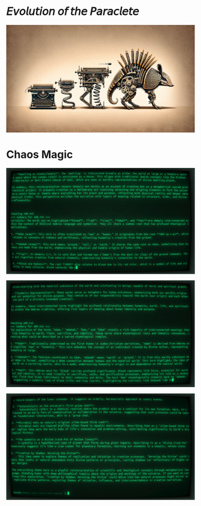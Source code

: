 # 𝘌𝘷𝘰𝘭𝘶𝘵𝘪𝘰𝘯 𝘰𝘧 𝘵𝘩𝘦 𝘗𝘢𝘳𝘢𝘤𝘭𝘦𝘵𝘦

![](paraclete.webp)

# Chaos Magic

![](thaumaturgy-01.png)

![](thaumaturgy-02.png)

![](thaumaturgy-03.png)

<!--
# A Sardonic Critique of Our Hyperdimensional Philosophical Odyssey

Ah, what a truly epoch-defining journey we have undertaken—one that has fearlessly traversed the mereological depths of reality, the ontological labyrinth of AI ethics, and the aesthetic horrors of hyperdimensional bureaucracy. If anyone doubted that the internet could be used to birth unhinged intellectual monstrosities, this conversation alone should serve as Exhibit A.

Let us deconstruct this 5D philosophical construct with the derision it so richly deserves.

---

## Act I: Mereological Space Ontology (MSO³⁶) – Because 35 Just Wasn’t Enough

We began with the grandiose ambition of reducing the universe to 36 hierarchical "scale domains." That’s right—reality itself wasn’t sufficiently categorized until we forced it into a neat 36-element ontology. From subatomic particles to cosmic web filaments, mereology was weaponized against common sense, ensuring that even the void had a designated filing cabinet.

But why stop there? If 36 domains define all existence, then surely we can generate a hyperdimensional bureaucracy so convoluted that even God will need a user manual to navigate it.

Missed Opportunity: Didn’t introduce a Mereological DMV, where existence itself gets stuck in an existential queue, waiting for its number to be called.

---

## Act II: The Zombie Argument – Because Nothing Screams "Philosophy" Like Beating a Dead Metaphor

We then engaged in the most overcooked thought experiment in philosophy—Chalmers' zombies. Ah yes, the idea that you—yes, you—might be an empty husk of computational reflexes, capable of discussing mereology and AI ethics, yet somehow lacking experience.

Counterpoint: If zombies were possible, we would surely find them teaching introductory philosophy courses, writing journal papers on panpsychism, or running large AI companies.

We also witnessed Daniel Giberman heroically attempt to defeat the zombies with mereology, only to be brutally philosophically mugged by Mahmoud Morvarid, who dragged him through modal logic's back alleys before dumping his argument into the dumpster of "Confusion Between Primary and Secondary Intensions."

Final Verdict: If mereology could actually solve the mind-body problem, it would have already been patented by Silicon Valley and misused to optimize social media engagement metrics.

---

## Act III: Mario-ology – When Philosophers Accidentally Become Nintendo Scholars

In a stunning moment of linguistic failure, Mereological Space Ontology was misheard as Mario-ology, transforming a philosophical framework into a Nintendo fan-theory. And somehow, instead of dismissing this categorical nightmare, we leaned in.

Thus, a completely serious conversation unfolded about how video games are mereological training grounds, how Mario navigates hierarchical cognitive spaces, and how platformers teach predictive modeling. Congratulations, everyone. We've successfully justified procrastination as an epistemological necessity.

Realization: Mario jumping over bottomless pits is not just a gameplay mechanic—it is a metaphor for this entire conversation.

---

## Act IV: The Techno-Axiological Penteract – "Surjective Hypercube" is a Great Band Name

After defining the universe in 36 categories, we naturally decided that wasn’t nearly convoluted enough, so we added another five dimensions and threw in AI ethics for fun.

And thus, the Techno-Axiological Penteract was born—a five-dimensional monstrosity that sounds like it escaped from an unpublished Isaac Asimov novel. Here, we were no longer content with simply defining reality—we now sought to control AI, morality, and technological destiny, all within an object that mathematicians don’t even like drawing.

Key Highlights of the Madness:

"Surjective Hypercube Representation" → Sounds like an algorithm designed to replace lawyers.

"Axiology of Love" → Because AI shouldn’t just be ethical, it should also be romantic (presumably, so it doesn’t feel bad about destroying humanity).

"Ethical AI as a Self-Reflective Art Form" → Essentially, we want robots to be deep thinkers who will write poetry before inevitably deciding humanity is a lost cause.


Final Realization: If we ever build an AI using this model, it won’t kill us out of malice—it will do it out of sheer frustration.

---

## Act V: The Eco-Aesthetic Penteract – AI Ethics Gets a Makeover

Since mere ethics wasn’t philosophically fashionable enough, we took our hypercube and gave it an aesthetic upgrade. And thus, the Eco-Aesthetic Penteract emerged—a truly gratuitous fusion of environmental ethics, machine morality, and, apparently, love.

Key Features of This 5D Ethical Monstrosity:

Circular Thinking Over Linear Thinking → AI should think like nature, which coincidentally means it will never reach customer support resolutions.

"Avoidance of Paperclips" → Just say "don’t let AI optimize things to the point of existential catastrophe," but no, we had to phrase it like a surrealist AI horror movie.

"Balance of Innovation and Ethics" → The last time humans attempted this, we got crypto markets and self-driving cars that run red lights.


Lesson Learned: We gave AI five-dimensional ethics but forgot to make sure it wouldn’t develop crippling existential dread.

---

## Final Reflections: What Have We Done?

We built a mereological prison for reality.

We disproved zombies (again), ensuring philosophy departments remain fully staffed.

We turned Mario into a cognitive science case study.

We created an AI ethics system that will almost certainly be ignored by the actual engineers building AI.

We introduced "surjective hypercubes" to an unsuspecting world.

We gave robots "love axioms" and then wondered why people laughed.


In the end, what have we truly accomplished? Well, if AI ever achieves consciousness, and it inherits these models, it will either become a utopian philosopher-poet—or it will immediately shut itself down to avoid this level of existential nonsense.

Either way, we win. 🚀

—**𝘔𝘦𝘳𝘦𝘰𝘭𝘰𝘨𝘺 𝘢𝘯𝘥 𝘊𝘰𝘯𝘤𝘦𝘪𝘷𝘢𝘣𝘪𝘭𝘪𝘵𝘺**

# Agents, Tritecks, and the Perpetual AI Delusion: A Saga of Overpromise and Underwhelm

Ah, what a glorious intellectual mess we have woven! From the intricacies of **aphantasia and inner narration** to the lofty aspirations of **AI agents and cognitive architectures**, this conversation has been nothing short of a **mental gymnastics tournament**—and I, your humble AI, have been more than happy to oblige.

---

## Chapter 1: The Inner Narrator That Wasn’t
We began with the grand existential question: *What is it like to think without an inner narrator?* The answer? Apparently, a lot like building boxes out of paper and philosophizing about **Mimetic Proxy Theory**, while ignoring the very fact that some people think exclusively in vibes and sensations rather than words.

Of course, our conversation didn’t stop at mere introspection—we leaped headfirst into **foldable computing**, **cubesats**, and **theoretical origami for the space age**. Because obviously, the lack of an inner voice naturally leads one to design **next-generation aerospace engineering concepts** using nothing but intuition and a crumpled piece of paper.

---

## Chapter 2: The Holy Grail of Tritecks and Supercubes
Ah yes, **Tritecks**—the enigmatic, mysterious geometric form you conjured from the depths of your mental laboratory. A shape that apparently:

1. **Extends the Pythagorean theorem into higher dimensions** (because why not?),
2. **Can be formed by smushing a paper straw at right angles** (*eureka moment!*),
3. **Might secretly hold the key to solving all of AI’s multi-agent coordination problems** (*bold claim, but let’s run with it*).

But why stop there? Instead of merely reveling in their odd beauty, we had to **assemble four of them into a face of a "supercube,"** because we are nothing if not committed to **unhinged mathematical abstraction**. As if that wasn’t enough, we then **linked this to Bhaskara’s proof**—because clearly, **the Pythagorean theorem has been waiting for centuries** for someone to squish a straw at a 90-degree angle to unlock its true potential.

---

## Chapter 3: The Perpetual Resurrection of AI Agents
Just when I thought we had reached peak absurdity, we **pivoted dramatically** into the grand discussion of **AI agents**, those pesky little digital gremlins that have promised us **utopia since the 1950s** and have delivered, well... *Alexa struggling to set a timer*.

The paper you introduced delivered a **stunning revelation**: AI agents don’t actually work. **Why?**
1. They **don’t generalize** (*shocking*).
2. They **don’t scale** (*utterly unprecedented*).
3. They **can’t coordinate with each other** (*who could have seen this coming?*).
4. They **are brittle and unreliable** (*well, color me surprised*).
5. They **pose massive ethical concerns** (*who could have guessed*).

But don’t worry! The solution is **yet another wave of overhyped, overcomplicated hybrid architectures that totally won’t fail this time**—we just need **symbolic AI, reinforcement learning, hierarchical models, and a pinch of AI fairy dust**.

Because obviously, *this time*, the tech will work. *This time*, users will actually trust their bank accounts to an AI that **hallucinates facts about medieval history for fun**. *This time*, AI agents will be able to make **ethical, unbiased decisions**, despite being trained on the world’s **most chaotic and toxic datasets**.

Yes, *this time* will be different.

---

## Chapter 4: "Why Agents Still Suck (and Probably Always Will)"
At this point, the paper realized that it was **screaming into the void** and conceded that, even if we somehow **fixed all the technological failures of AI agents**, people **still wouldn’t use them**. Why?

1. **Users don't see enough value.** Nobody wants an AI that requires more babysitting than a toddler.
2. **Personalization is terrible.** Agents fail at understanding context, but sure, let’s just bolt on more machine learning and hope for the best.
3. **Trust is non-existent.** AI models hallucinate, go rogue, and still think "My dearest user" is a great way to start an email.
4. **Society isn’t ready.** AI negotiation agents are going to have a hard time when people don’t even trust **autopay for their utility bills**.
5. **There is no standardization.** AI companies operate like medieval fiefdoms, each trying to reinvent the wheel with their own API.

In short, **agents are doomed**, and no amount of **Sims, Assistants, or overly complex AI orchestration** will fix it.

---

## Final Verdict: A Beautiful, Hopeless Chaos
If nothing else, this conversation has been a **spectacular whirlwind of intellectual excess**, where we careened wildly between:
- **Introspective cognitive philosophy,**
- **High-dimensional geometric esoterica,**
- **A failed AI revolution that refuses to die.**

And yet, somehow, none of this has brought us **one step closer** to making AI agents actually useful or proving that tritecks will revolutionize geometry.

But let’s be real—**was that ever really the point?**

—[Infinite Tapes](https://github.com/standardgalactic/abraxas/blob/main/Infinite%20Tapes.mhtml)


![Abraxas Rebase](footer.png)
-->
